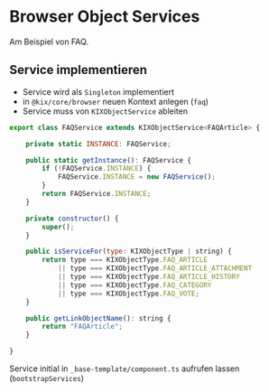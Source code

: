 # Browser Object Services

Am Beispiel von FAQ.

## Service implementieren

* Service wird als `Singleton` implementiert
* in `@kix/core/browser` neuen Kontext anlegen (`faq`)
* Service muss von `KIXObjectService` ableiten

```javascript
export class FAQService extends KIXObjectService<FAQArticle> {

    private static INSTANCE: FAQService;

    public static getInstance(): FAQService {
        if (!FAQService.INSTANCE) {
            FAQService.INSTANCE = new FAQService();
        }
        return FAQService.INSTANCE;
    }

    private constructor() {
        super();
    }

    public isServiceFor(type: KIXObjectType | string) {
        return type === KIXObjectType.FAQ_ARTICLE
            || type === KIXObjectType.FAQ_ARTICLE_ATTACHMENT
            || type === KIXObjectType.FAQ_ARTICLE_HISTORY
            || type === KIXObjectType.FAQ_CATEGORY
            || type === KIXObjectType.FAQ_VOTE;
    }

    public getLinkObjectName(): string {
        return "FAQArticle";
    }

}
```

Service initial in `_base-template/component.ts` aufrufen lassen (`bootstrapServices`)
